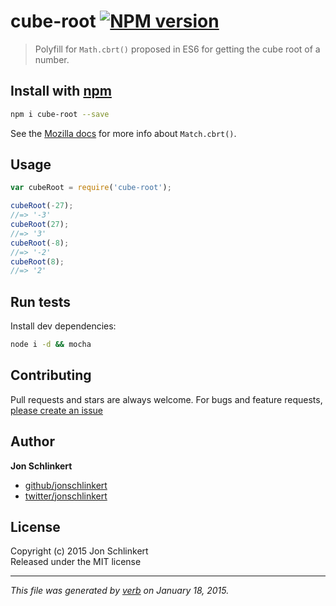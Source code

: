 # cube-root [![NPM version](https://badge.fury.io/js/cube-root.svg)](http://badge.fury.io/js/cube-root)

> Polyfill for `Math.cbrt()` proposed in ES6 for getting the cube root of a number.

## Install with [npm](npmjs.org)

```bash
npm i cube-root --save
```


See the [Mozilla docs](https://developer.mozilla.org/en-US/docs/Web/JavaScript/Reference/Global_Objects/Math/cbrt) for more info about `Match.cbrt()`.


## Usage

```js
var cubeRoot = require('cube-root');

cubeRoot(-27); 
//=> '-3'
cubeRoot(27);
//=> '3'
cubeRoot(-8); 
//=> '-2'
cubeRoot(8);
//=> '2'
```

## Run tests

Install dev dependencies:

```bash
node i -d && mocha
```

## Contributing
Pull requests and stars are always welcome. For bugs and feature requests, [please create an issue](https://github.com/jonschlinkert/cube-root/issues)

## Author

**Jon Schlinkert**
 
+ [github/jonschlinkert](https://github.com/jonschlinkert)
+ [twitter/jonschlinkert](http://twitter.com/jonschlinkert) 

## License
Copyright (c) 2015 Jon Schlinkert  
Released under the MIT license

***

_This file was generated by [verb](https://github.com/assemble/verb) on January 18, 2015._
